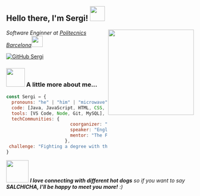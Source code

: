 <h2> Hello there, I'm Sergi! <img src="https://github.com/PerezSJ/PerezSJ.github.io/blob/master/Gifs/giphy.gif" width="40"></h2>
<img align='right' src="https://github.com/PerezSJ/PerezSJ.github.io/blob/master/Gifs/giphy2.gif" width="230">
<p><em>Software Enginner at <a href="https://politecnics.barcelona/">Politecnics Barcelona</a></a><img src="https://media.giphy.com/media/WUlplcMpOCEmTGBtBW/giphy.gif" width="30"> 
</em></p>

[![GitHub Sergi](https://img.shields.io/github/followers/thaiane?label=follow&style=social)](https://github.com/PerezSJ)


### <img src="https://github.com/PerezSJ/PerezSJ.github.io/blob/master/Gifs/giphy3.gif" width="50"> A little more about me...  

```javascript
const Sergi = {
  pronouns: "he" | "him" | "microwave",
  code: [Java, JavaScript, HTML, CSS, SQL, PHP],
  tools: [VS Code, Node, Git, MySQL],
  techCommunities: {
                        coorganizer: "FreakSmart",
                        speaker: "English de Barcelona",
                        mentor: "The Force"
                      },
 challenge: "Fighting a degree with the force of coding."
}
```

<img src="https://media.giphy.com/media/LnQjpWaON8nhr21vNW/giphy.gif" width="60"> <em><b>I love connecting with different hot dogs</b> so if you want to say <b>SALCHICHA, I'll be happy to meet you more!</b> :)</em>
